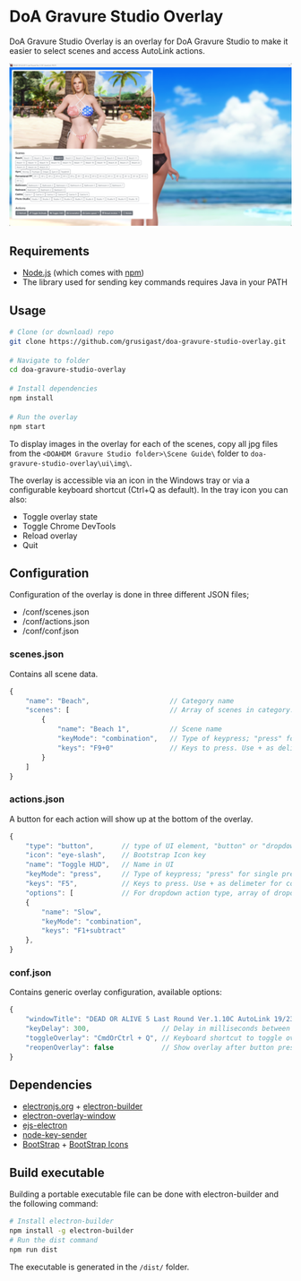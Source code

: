 # DoA Gravure Studio Overlay

DoA Gravure Studio Overlay is an overlay for DoA Gravure Studio to make it easier to select scenes and access AutoLink actions.

![Screenshot of overlay](screenshot.png?raw=true "Screenshot of overlay")


## Requirements
* [Node.js](https://nodejs.org/en/download/) (which comes with [npm](http://npmjs.com))
* The library used for sending key commands requires Java in your PATH


## Usage


```bash
# Clone (or download) repo 
git clone https://github.com/grusigast/doa-gravure-studio-overlay.git

# Navigate to folder
cd doa-gravure-studio-overlay

# Install dependencies
npm install

# Run the overlay
npm start
```

To display images in the overlay for each of the scenes, copy all jpg files from the `<DOAHDM Gravure Studio folder>\Scene Guide\` folder to `doa-gravure-studio-overlay\ui\img\`.


The overlay is accessible via an icon in the Windows tray or via a configurable keyboard shortcut (Ctrl+Q as default).
In the tray icon you can also:
* Toggle overlay state
* Toggle Chrome DevTools
* Reload overlay
* Quit 

## Configuration

Configuration of the overlay is done in three different JSON files;
* /conf/scenes.json
* /conf/actions.json
* /conf/conf.json


### scenes.json
Contains all scene data.

```javascript
{
    "name": "Beach",                    // Category name
    "scenes": [                         // Array of scenes in category.
        {
            "name": "Beach 1",          // Scene name
            "keyMode": "combination",   // Type of keypress; "press" for single press, "combination" for key combinations, "sequence" for sequence of keypresses.
            "keys": "F9+0"              // Keys to press. Use + as delimeter for combination and sequence keyMode.
        }
    ]
}
```


### actions.json
A button for each action will show up at the bottom of the overlay.

```javascript
{
    "type": "button",       // type of UI element, "button" or "dropdown"
    "icon": "eye-slash",    // Bootstrap Icon key
    "name": "Toggle HUD",   // Name in UI
    "keyMode": "press",     // Type of keypress; "press" for single press, "combination" for key combinations, "sequence" for sequence of keypresses.
    "keys": "F5",           // Keys to press. Use + as delimeter for combination and sequence keyMode.
    "options": [            // For dropdown action type, array of dropdown items.
    {
        "name": "Slow",
        "keyMode": "combination",
        "keys": "F1+subtract"
    },
}
```

### conf.json
Contains generic overlay configuration, available options:

```javascript
{
    "windowTitle": "DEAD OR ALIVE 5 Last Round Ver.1.10C AutoLink 19/23",           // Title of the window to display overlay window on.
    "keyDelay": 300,                  // Delay in milliseconds between overlay hide and button presses.
    "toggleOverlay": "CmdOrCtrl + Q", // Keyboard shortcut to toggle overlay.
    "reopenOverlay": false            // Show overlay after button pressed.
}
```

## Dependencies

- [electronjs.org](https://electronjs.org) + [electron-builder](https://www.electron.build/)
- [electron-overlay-window](https://github.com/SnosMe/electron-overlay-window)
- [ejs-electron](https://github.com/bowheart/ejs-electron)
- [node-key-sender](https://github.com/garimpeiro-it/node-key-sender)
- [BootStrap](https://getbootstrap.com/) + [BootStrap Icons](https://icons.getbootstrap.com/)

## Build executable
Building a portable executable file can be done with electron-builder and the following command:


```bash
# Install electron-builder
npm install -g electron-builder
# Run the dist command
npm run dist
```
The executable is generated in the `/dist/` folder.


